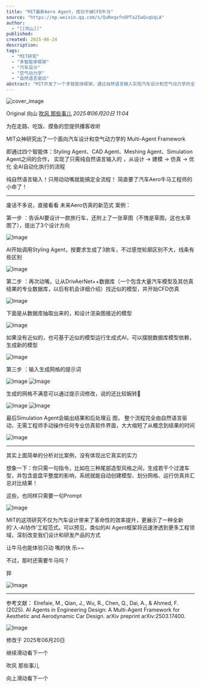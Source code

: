 ```yaml
---
title: "MIT最新Aero Agent，成功干掉CFD牛马"
source: "https://mp.weixin.qq.com/s/QuReqxfnOPTa2IwQvqUqLA"
author:
  - "[[向山]]"
published:
created: 2025-06-24
description:
tags:
  - "MIT研究"
  - "多智能体框架"
  - "汽车设计"
  - "空气动力学"
  - "自然语言驱动"
abstract: "MIT开发了一个多智能体框架，通过自然语言输入实现汽车设计和空气动力学的全自动化流程。"
---
```

![cover_image](https://mmbiz.qpic.cn/mmbiz_jpg/8VP3rn6TUpicUAMCatpIFeyt5ibZ9cicyzHuYaAkzZsrXIHTfjSosjiaeHFKWCvBiaIlaeVEjcrajxkibs9T9L403dcQ/0?wx_fmt=jpeg)

Original 向山 [吹风 那些事儿](https://mp.weixin.qq.com/s/) *2025年06月20日 11:04*

为在走路、吃饭、摸鱼的您提供播客收听

MIT众神研究出了一个面向汽车设计和空气动力学的 Multi-Agent Framework

即通过四个智能体：Styling Agent、CAD Agent、Meshing Agent、Simulation Agent之间的合作， 实现了只需纯自然语言输入的 ，从设计 -> 建模 \-> 仿真 \-> 优化 全AI自动化执行的流程  

纯自然语言输入！只用动动嘴就能搞定全流程！ 简直要了汽车Aero牛马工程师的小命了！

---

  

废话不多说，直接看看 未来Aero仿真的新范式 案例：

第一步 ：告诉AI要设计一款旅行车，还附上了一张草图（不愧是草图，这也太草图了），提出了3个设计方向

![Image](https://mmbiz.qpic.cn/mmbiz_png/8VP3rn6TUpicUAMCatpIFeyt5ibZ9cicyzHc7n51lwmajGoQ3LyMbrvoiaRsxgdMXGcsndvJz1lm0fyj2tzRhwDhkw/640?wx_fmt=png&from=appmsg&watermark=1&tp=webp&wxfrom=5&wx_lazy=1)

AI开始调用Styling Agent，按要求生成了3款车，不过感觉轮廓区别不大，线条有些区别

![Image](https://mp.weixin.qq.com/s/www.w3.org/2000/svg'%20xmlns:xlink='http://www.w3.org/1999/xlink'%3E%3Ctitle%3E%3C/title%3E%3Cg%20stroke='none'%20stroke-width='1'%20fill='none'%20fill-rule='evenodd'%20fill-opacity='0'%3E%3Cg%20transform='translate(-249.000000,%20-126.000000)'%20fill='%23FFFFFF'%3E%3Crect%20x='249'%20y='126'%20width='1'%20height='1'%3E%3C/rect%3E%3C/g%3E%3C/g%3E%3C/svg%3E)

第二步 ：再次动嘴，让从DrivAerNet++数据库（一个包含大量汽车模型及其仿真结果的专业数据库，以后有机会详细介绍）找近似的模型，并开始CFD仿真

![Image](https://mp.weixin.qq.com/s/www.w3.org/2000/svg'%20xmlns:xlink='http://www.w3.org/1999/xlink'%3E%3Ctitle%3E%3C/title%3E%3Cg%20stroke='none'%20stroke-width='1'%20fill='none'%20fill-rule='evenodd'%20fill-opacity='0'%3E%3Cg%20transform='translate(-249.000000,%20-126.000000)'%20fill='%23FFFFFF'%3E%3Crect%20x='249'%20y='126'%20width='1'%20height='1'%3E%3C/rect%3E%3C/g%3E%3C/g%3E%3C/svg%3E)

下面是从数据库抽取出来的，和设计渲染图接近的模型

![Image](https://mp.weixin.qq.com/s/www.w3.org/2000/svg'%20xmlns:xlink='http://www.w3.org/1999/xlink'%3E%3Ctitle%3E%3C/title%3E%3Cg%20stroke='none'%20stroke-width='1'%20fill='none'%20fill-rule='evenodd'%20fill-opacity='0'%3E%3Cg%20transform='translate(-249.000000,%20-126.000000)'%20fill='%23FFFFFF'%3E%3Crect%20x='249'%20y='126'%20width='1'%20height='1'%3E%3C/rect%3E%3C/g%3E%3C/g%3E%3C/svg%3E)

如果没有近似的，也可基于近似的模型运行生成式AI，可以摆脱数据库模型依赖，生成新的模型

![Image](https://mp.weixin.qq.com/s/www.w3.org/2000/svg'%20xmlns:xlink='http://www.w3.org/1999/xlink'%3E%3Ctitle%3E%3C/title%3E%3Cg%20stroke='none'%20stroke-width='1'%20fill='none'%20fill-rule='evenodd'%20fill-opacity='0'%3E%3Cg%20transform='translate(-249.000000,%20-126.000000)'%20fill='%23FFFFFF'%3E%3Crect%20x='249'%20y='126'%20width='1'%20height='1'%3E%3C/rect%3E%3C/g%3E%3C/g%3E%3C/svg%3E)

第三步 ：输入生成网格的提示词

![Image](https://mp.weixin.qq.com/s/www.w3.org/2000/svg'%20xmlns:xlink='http://www.w3.org/1999/xlink'%3E%3Ctitle%3E%3C/title%3E%3Cg%20stroke='none'%20stroke-width='1'%20fill='none'%20fill-rule='evenodd'%20fill-opacity='0'%3E%3Cg%20transform='translate(-249.000000,%20-126.000000)'%20fill='%23FFFFFF'%3E%3Crect%20x='249'%20y='126'%20width='1'%20height='1'%3E%3C/rect%3E%3C/g%3E%3C/g%3E%3C/svg%3E) ![Image](https://mp.weixin.qq.com/s/www.w3.org/2000/svg'%20xmlns:xlink='http://www.w3.org/1999/xlink'%3E%3Ctitle%3E%3C/title%3E%3Cg%20stroke='none'%20stroke-width='1'%20fill='none'%20fill-rule='evenodd'%20fill-opacity='0'%3E%3Cg%20transform='translate(-249.000000,%20-126.000000)'%20fill='%23FFFFFF'%3E%3Crect%20x='249'%20y='126'%20width='1'%20height='1'%3E%3C/rect%3E%3C/g%3E%3C/g%3E%3C/svg%3E)

生成的网格不满意可以通过提示词修改，说的还比较婉转🤣

![Image](https://mp.weixin.qq.com/s/www.w3.org/2000/svg'%20xmlns:xlink='http://www.w3.org/1999/xlink'%3E%3Ctitle%3E%3C/title%3E%3Cg%20stroke='none'%20stroke-width='1'%20fill='none'%20fill-rule='evenodd'%20fill-opacity='0'%3E%3Cg%20transform='translate(-249.000000,%20-126.000000)'%20fill='%23FFFFFF'%3E%3Crect%20x='249'%20y='126'%20width='1'%20height='1'%3E%3C/rect%3E%3C/g%3E%3C/g%3E%3C/svg%3E) ![Image](https://mp.weixin.qq.com/s/www.w3.org/2000/svg'%20xmlns:xlink='http://www.w3.org/1999/xlink'%3E%3Ctitle%3E%3C/title%3E%3Cg%20stroke='none'%20stroke-width='1'%20fill='none'%20fill-rule='evenodd'%20fill-opacity='0'%3E%3Cg%20transform='translate(-249.000000,%20-126.000000)'%20fill='%23FFFFFF'%3E%3Crect%20x='249'%20y='126'%20width='1'%20height='1'%3E%3C/rect%3E%3C/g%3E%3C/g%3E%3C/svg%3E)

最后Simulation Agent会输出结果和后处理云 图， 整个流程完全由自然语言驱动，无需工程师手动操作任何专业仿真软件界面，大大缩短了从概念到结果的时间

![Image](https://mp.weixin.qq.com/s/www.w3.org/2000/svg'%20xmlns:xlink='http://www.w3.org/1999/xlink'%3E%3Ctitle%3E%3C/title%3E%3Cg%20stroke='none'%20stroke-width='1'%20fill='none'%20fill-rule='evenodd'%20fill-opacity='0'%3E%3Cg%20transform='translate(-249.000000,%20-126.000000)'%20fill='%23FFFFFF'%3E%3Crect%20x='249'%20y='126'%20width='1'%20height='1'%3E%3C/rect%3E%3C/g%3E%3C/g%3E%3C/svg%3E)

---

其实上面简单的分析对比案例，没有体现出它真实的实力

想象一下：你只需一句指令，比如在三种尾部造型风格之间，生成若干个过渡车型，并包含底盘平整度的影响，系统就能自动创建模型、划分网格、运行仿真并汇总对比结果！  

这些，也同样只需要一句Prompt

![Image](https://mp.weixin.qq.com/s/www.w3.org/2000/svg'%20xmlns:xlink='http://www.w3.org/1999/xlink'%3E%3Ctitle%3E%3C/title%3E%3Cg%20stroke='none'%20stroke-width='1'%20fill='none'%20fill-rule='evenodd'%20fill-opacity='0'%3E%3Cg%20transform='translate(-249.000000,%20-126.000000)'%20fill='%23FFFFFF'%3E%3Crect%20x='249'%20y='126'%20width='1'%20height='1'%3E%3C/rect%3E%3C/g%3E%3C/g%3E%3C/svg%3E)

  

MIT的这项研究不仅为汽车设计带来了革命性的效率提升，更展示了一种全新的‘人-AI协作’工程范式。可以预见，类似的AI Agent框架将迅速渗透到更多工程领域，深刻改变我们设计和研发产品的方式

让牛马也能体验只动 嘴的快 乐~~

不过，那时还需要牛马吗？

猝

![Image](https://mp.weixin.qq.com/s/www.w3.org/2000/svg'%20xmlns:xlink='http://www.w3.org/1999/xlink'%3E%3Ctitle%3E%3C/title%3E%3Cg%20stroke='none'%20stroke-width='1'%20fill='none'%20fill-rule='evenodd'%20fill-opacity='0'%3E%3Cg%20transform='translate(-249.000000,%20-126.000000)'%20fill='%23FFFFFF'%3E%3Crect%20x='249'%20y='126'%20width='1'%20height='1'%3E%3C/rect%3E%3C/g%3E%3C/g%3E%3C/svg%3E)

  

---

参考文献： Elrefaie, M., Qian, J., Wu, R., Chen, Q., Dai, A., & Ahmed, F. (2025). AI Agents in Engineering Design: A Multi-Agent Framework for Aesthetic and Aerodynamic Car Design. arXiv preprint arXiv:2503.17400.

![Image](https://mp.weixin.qq.com/s/www.w3.org/2000/svg'%20xmlns:xlink='http://www.w3.org/1999/xlink'%3E%3Ctitle%3E%3C/title%3E%3Cg%20stroke='none'%20stroke-width='1'%20fill='none'%20fill-rule='evenodd'%20fill-opacity='0'%3E%3Cg%20transform='translate(-249.000000,%20-126.000000)'%20fill='%23FFFFFF'%3E%3Crect%20x='249'%20y='126'%20width='1'%20height='1'%3E%3C/rect%3E%3C/g%3E%3C/g%3E%3C/svg%3E)

  

修改于 2025年06月20日

继续滑动看下一个

吹风 那些事儿

向上滑动看下一个